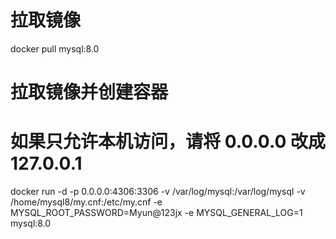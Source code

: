 # 拉取镜像

docker pull mysql:8.0

# 拉取镜像并创建容器

# 如果只允许本机访问，请将 0.0.0.0 改成 127.0.0.1

docker run -d -p 0.0.0.0:4306:3306 -v /var/log/mysql:/var/log/mysql -v /home/mysql8/my.cnf:/etc/my.cnf -e MYSQL_ROOT_PASSWORD=Myun@123jx -e MYSQL_GENERAL_LOG=1 mysql:8.0

